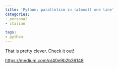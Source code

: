```yaml
---
title: 'Python: parallelism in (almost) one line'
categories:
- personal
- italian

tags:
- python
---
```

That is pretty clever. Check it out!

<https://medium.com/p/40e9b2b36148>
